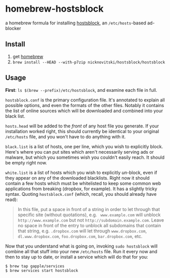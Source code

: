 # homebrew-hostsblock
a homebrew formula for installing [hostsblock](gaenserich.github.io/hostsblock), an `/etc/hosts`-based ad-blocker

## Install

1. get [homebrew](https://brew.sh)
2. `brew install --HEAD --with-p7zip nicknovitski/hostsblock/hostsblock`

## Usage

**First**: `ls $(brew --prefix)/etc/hostsblock`, and examine each file in full.

`hostsblock.conf` is the primary configuration file.  It's annotated to explain all possible options, and even the formats of the other files.  Notably it contains the list of online sources which will be downloaded and combined into your black list.

`hosts.head` will be added to the _front_ of any host file you generate.  If your installation worked right, this should currently be identical to your original `/etc/hosts` file, and you won't have to do anything with it.

`black.list` is a list of hosts, one per line, which you wish to explicitly block.  Here's where you can put sites which aren't necessarily serving ads or malware, but which you sometimes wish you couldn't easily reach.  It should be empty right now.

`white.list` is a list of hosts which you wish to explicitly _un_-block, even if they appear on any of the downloaded blacklists.  Right now it should contain a few hosts which must be whitelisted to keep some common web applications from breaking (dropbox, for example). It has a slightly tricky syntax.  Quoting `hostsblock.conf` (which, recall, you should already have read):

> In this file, put a space in front of
> a string in order to let through that specific site (without quotations), e.g.
> ` www.example.com` will unblock `http://www.example.com` but not
> `http://subdomain.example.com`. Leave no space in front of the entry to
> unblock all subdomains that contain that string, e.g. `.dropbox.com` will let
> through `www.dropbox.com`, `dl.www.dropbox.com`, `foo.dropbox.com`,
> `bar.dropbox.com`, etc.

Now that you understand what is going on, invoking `sudo hostsblock` will combine all that stuff into your new `/etc/hosts` file.  Run it every now and then to stay up to date, or install a service which will do that for you:

```
$ brew tap gapple/services
$ brew services start hostsblock
```

